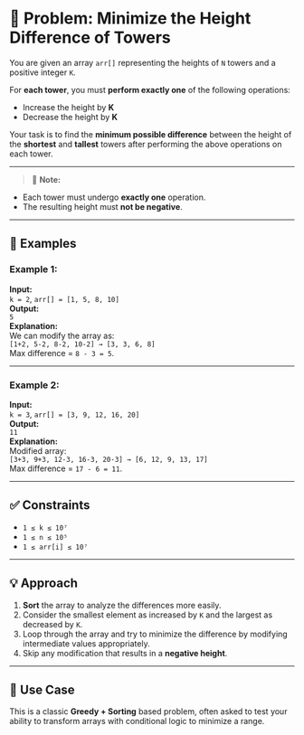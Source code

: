 # 🏰 Problem: Minimize the Height Difference of Towers

You are given an array `arr[]` representing the heights of `N` towers and a positive integer `K`.

For **each tower**, you must **perform exactly one** of the following operations:

- Increase the height by **K**
- Decrease the height by **K**

Your task is to find the **minimum possible difference** between the height of the **shortest** and **tallest** towers after performing the above operations on each tower.

---

> 📌 **Note:**
- Each tower must undergo **exactly one** operation.
- The resulting height must **not be negative**.

---

## 🧠 Examples

### Example 1:
**Input:**  
`k = 2`, `arr[] = [1, 5, 8, 10]`  
**Output:**  
`5`  
**Explanation:**  
We can modify the array as:  
`[1+2, 5-2, 8-2, 10-2] → [3, 3, 6, 8]`  
Max difference = `8 - 3 = 5`.

---

### Example 2:
**Input:**  
`k = 3`, `arr[] = [3, 9, 12, 16, 20]`  
**Output:**  
`11`  
**Explanation:**  
Modified array:  
`[3+3, 9+3, 12-3, 16-3, 20-3] → [6, 12, 9, 13, 17]`  
Max difference = `17 - 6 = 11`.

---

## ✅ Constraints

- `1 ≤ k ≤ 10⁷`  
- `1 ≤ n ≤ 10⁵`  
- `1 ≤ arr[i] ≤ 10⁷`

---

## 💡 Approach

1. **Sort** the array to analyze the differences more easily.
2. Consider the smallest element as increased by `K` and the largest as decreased by `K`.
3. Loop through the array and try to minimize the difference by modifying intermediate values appropriately.
4. Skip any modification that results in a **negative height**.

---

## 📌 Use Case

This is a classic **Greedy + Sorting** based problem, often asked to test your ability to transform arrays with conditional logic to minimize a range.